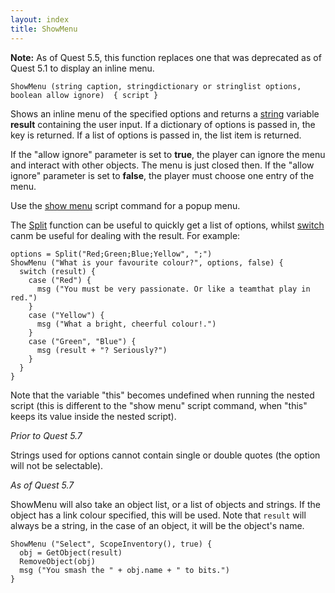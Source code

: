 ```yaml
---
layout: index
title: ShowMenu
---
```


**Note:** As of Quest 5.5, this function replaces one that was deprecated as of Quest 5.1 to display an inline menu.

    ShowMenu (string caption, stringdictionary or stringlist options, boolean allow ignore)  { script } 

Shows an inline menu of the specified options and returns a [string](../types/string.html) variable **result** containing the user input. If a dictionary of options is passed in, the key is returned. If a list of options is passed in, the list item is returned.

If the "allow ignore" parameter is set to **true**, the player can ignore the menu and interact with other objects. The menu is just closed then. If the "allow ignore" parameter is set to **false**, the player must choose one entry of the menu.

Use the [show menu](../scripts/show_menu.html) script command for a popup menu.

The [Split](string/split.html) function can be useful to quickly get a list of options, whilst [switch](../scripts/switch.html) canm be useful for dealing with the result. For example:

    options = Split("Red;Green;Blue;Yellow", ";")
    ShowMenu ("What is your favourite colour?", options, false) {
      switch (result) {
        case ("Red") {
          msg ("You must be very passionate. Or like a teamthat play in red.")
        }
        case ("Yellow") {
          msg ("What a bright, cheerful colour!.")
        }
        case ("Green", "Blue") {
          msg (result + "? Seriously?")
        }
      }
    }

Note that the variable "this" becomes undefined when running the nested script (this is different to the "show menu" script command, when "this" keeps its value inside the nested script).

_Prior to Quest 5.7_

Strings used for options cannot contain single or double quotes (the option will not be selectable).

_As of Quest 5.7_

ShowMenu will also take an object list, or a list of objects and strings. If the object has a link colour specified, this will be used. Note that `result` will always be a string, in the case of an object, it will be the object's name.

```
ShowMenu ("Select", ScopeInventory(), true) {
  obj = GetObject(result)
  RemoveObject(obj)
  msg ("You smash the " + obj.name + " to bits.")
}


